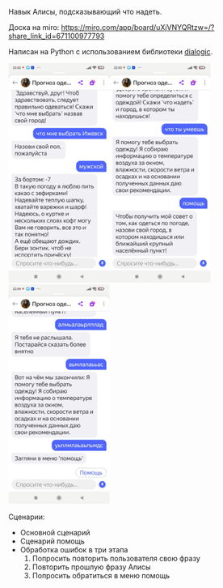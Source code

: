 Навык Алисы, подсказывающий что надеть. 

Доска на miro: https://miro.com/app/board/uXjVNYQRtzw=/?share_link_id=671100977793

Написан на Python с использованием библиотеки 
[dialogic](https://github.com/avidale/dialogic).


<img src="https://github.com/funtik22/DressForTheWeather/blob/main/images/main_scenario.jpg" alt="drawing" width="200"/><img src="https://github.com/funtik22/DressForTheWeather/blob/main/images/helps.jpg" alt="drawing" width="200"/>
<img src="https://github.com/funtik22/DressForTheWeather/blob/main/images/mistakes.jpg" alt="drawing" width="200"/>



Сценарии:
* Основной сценарий
* Сценарий помощь
* Обработка ошибок в три этапа
  1. Попросить повторить пользователя свою фразу
  2. Повторить прошлую фразу Алисы
  3. Попросить обратиться в меню помощь
